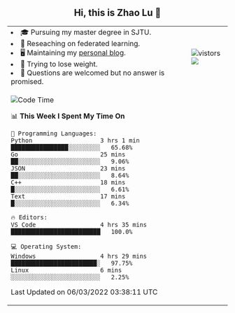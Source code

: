 <h2 align="center"> Hi, this is Zhao Lu 👋</h2>

<table style="overflow:hidden;">
    <tr> 
        <td>
            <li>🎓 Pursuing my master degree in SJTU.</li>
            <li>🌱 Reseaching on federated learning.</li>
            <li>🖥️ Maintaining my <a href="https://ifarewell.xyz">personal blog</a>.</li>
            <li>💪 Trying to lose weight.</li>
            <li>💬 Questions are welcomed but no answer is promised.</li> 
        </td>
        <td>
            <img src="https://visitor-badge.glitch.me/badge?page_id=ifarewell" alt="vistors" />
        <br>
          <img src="https://github-readme-stats.vercel.app/api?username=ifarewell&theme=graywhite&hide=prs,contribs&show_icons=true&hide_border=true&icon_color=CE1D2D&text_color=718096&bg_color=ffffff&hide_title=true" />
        </td>
    </tr>
    <tr>
        <td colspan="2">
            
<!--START_SECTION:waka-->
![Code Time](http://img.shields.io/badge/Code%20Time-104%20hrs%2016%20mins-blue)

📊 **This Week I Spent My Time On** 

```text
💬 Programming Languages: 
Python                   3 hrs 1 min         ████████████████░░░░░░░░░   65.68% 
Go                       25 mins             ██░░░░░░░░░░░░░░░░░░░░░░░   9.06% 
JSON                     23 mins             ██░░░░░░░░░░░░░░░░░░░░░░░   8.64% 
C++                      18 mins             █░░░░░░░░░░░░░░░░░░░░░░░░   6.61% 
Text                     17 mins             █░░░░░░░░░░░░░░░░░░░░░░░░   6.34%

🔥 Editors: 
VS Code                  4 hrs 35 mins       █████████████████████████   100.0%

💻 Operating System: 
Windows                  4 hrs 29 mins       ████████████████████████░   97.75% 
Linux                    6 mins              ░░░░░░░░░░░░░░░░░░░░░░░░░   2.25%

```


 Last Updated on 06/03/2022 03:38:11 UTC
<!--END_SECTION:waka-->
            
</td></tr>
</table>


